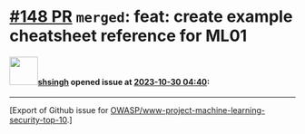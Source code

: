 # [\#148 PR](https://github.com/OWASP/www-project-machine-learning-security-top-10/pull/148) `merged`: feat: create example cheatsheet reference for ML01

#### <img src="https://avatars.githubusercontent.com/u/412800?v=4" width="50">[shsingh](https://github.com/shsingh) opened issue at [2023-10-30 04:40](https://github.com/OWASP/www-project-machine-learning-security-top-10/pull/148):






-------------------------------------------------------------------------------



[Export of Github issue for [OWASP/www-project-machine-learning-security-top-10](https://github.com/OWASP/www-project-machine-learning-security-top-10).]
